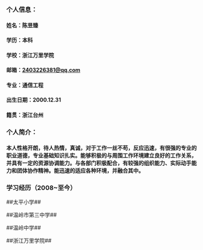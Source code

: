 ### 个人信息：

#### 姓名：陈昱臻

#### 学历：本科

#### 学校：浙江万里学院

#### 邮箱：2403226381@qq.com

#### 专业：通信工程

#### 出生日期：2000.12.31

#### 籍贯：浙江台州

### 个人简介：
####  本人性格开朗，待人热情，真诚，对于工作一丝不苟，反应迅速，有很强的专业的职业道德，专业基础知识扎实。能够积极的与周围工作环境建立良好的工作关系，并具有一定的资源协调能力。与各部门积极配合，有较强的组织能力、实际动手能力和团体协作精神。能迅速的适应各种环境，并融合其中。

### 学习经历（2008~至今）

##太平小学##

##温岭市第三中学##

##温岭中学##

##浙江万里学院##
